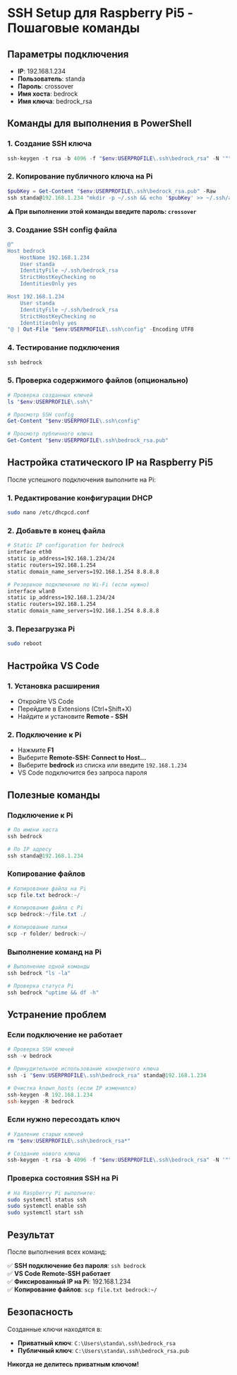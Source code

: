 # SSH Setup для Raspberry Pi5 - Пошаговые команды

## Параметры подключения
- **IP**: 192.168.1.234
- **Пользователь**: standa
- **Пароль**: crossover
- **Имя хоста**: bedrock
- **Имя ключа**: bedrock_rsa

## Команды для выполнения в PowerShell

### 1. Создание SSH ключа
```powershell
ssh-keygen -t rsa -b 4096 -f "$env:USERPROFILE\.ssh\bedrock_rsa" -N '""' -C "standa@bedrock"
```

### 2. Копирование публичного ключа на Pi
```powershell
$pubKey = Get-Content "$env:USERPROFILE\.ssh\bedrock_rsa.pub" -Raw
ssh standa@192.168.1.234 "mkdir -p ~/.ssh && echo '$pubKey' >> ~/.ssh/authorized_keys && chmod 600 ~/.ssh/authorized_keys"
```
**⚠️ При выполнении этой команды введите пароль: `crossover`**

### 3. Создание SSH config файла
```powershell
@"
Host bedrock
    HostName 192.168.1.234
    User standa
    IdentityFile ~/.ssh/bedrock_rsa
    StrictHostKeyChecking no
    IdentitiesOnly yes

Host 192.168.1.234
    User standa
    IdentityFile ~/.ssh/bedrock_rsa
    StrictHostKeyChecking no
    IdentitiesOnly yes
"@ | Out-File "$env:USERPROFILE\.ssh\config" -Encoding UTF8
```

### 4. Тестирование подключения
```powershell
ssh bedrock
```

### 5. Проверка содержимого файлов (опционально)
```powershell
# Проверка созданных ключей
ls "$env:USERPROFILE\.ssh\"

# Просмотр SSH config
Get-Content "$env:USERPROFILE\.ssh\config"

# Просмотр публичного ключа
Get-Content "$env:USERPROFILE\.ssh\bedrock_rsa.pub"
```

## Настройка статического IP на Raspberry Pi5

После успешного подключения выполните на Pi:

### 1. Редактирование конфигурации DHCP
```bash
sudo nano /etc/dhcpcd.conf
```

### 2. Добавьте в конец файла
```bash
# Static IP configuration for bedrock
interface eth0
static ip_address=192.168.1.234/24
static routers=192.168.1.254
static domain_name_servers=192.168.1.254 8.8.8.8

# Резервное подключение по Wi-Fi (если нужно)
interface wlan0
static ip_address=192.168.1.234/24
static routers=192.168.1.254
static domain_name_servers=192.168.1.254 8.8.8.8
```

### 3. Перезагрузка Pi
```bash
sudo reboot
```

## Настройка VS Code

### 1. Установка расширения
- Откройте VS Code
- Перейдите в Extensions (Ctrl+Shift+X)
- Найдите и установите **Remote - SSH**

### 2. Подключение к Pi
- Нажмите **F1**
- Выберите **Remote-SSH: Connect to Host...**
- Выберите **bedrock** из списка или введите `192.168.1.234`
- VS Code подключится без запроса пароля

## Полезные команды

### Подключение к Pi
```powershell
# По имени хоста
ssh bedrock

# По IP адресу
ssh standa@192.168.1.234
```

### Копирование файлов
```powershell
# Копирование файла на Pi
scp file.txt bedrock:~/

# Копирование файла с Pi
scp bedrock:~/file.txt ./

# Копирование папки
scp -r folder/ bedrock:~/
```

### Выполнение команд на Pi
```powershell
# Выполнение одной команды
ssh bedrock "ls -la"

# Проверка статуса Pi
ssh bedrock "uptime && df -h"
```

## Устранение проблем

### Если подключение не работает
```powershell
# Проверка SSH ключей
ssh -v bedrock

# Принудительное использование конкретного ключа
ssh -i "$env:USERPROFILE\.ssh\bedrock_rsa" standa@192.168.1.234

# Очистка known_hosts (если IP изменился)
ssh-keygen -R 192.168.1.234
ssh-keygen -R bedrock
```

### Если нужно пересоздать ключ
```powershell
# Удаление старых ключей
rm "$env:USERPROFILE\.ssh\bedrock_rsa*"

# Создание нового ключа
ssh-keygen -t rsa -b 4096 -f "$env:USERPROFILE\.ssh\bedrock_rsa" -N '""' -C "standa@bedrock"
```

### Проверка состояния SSH на Pi
```bash
# На Raspberry Pi выполните:
sudo systemctl status ssh
sudo systemctl enable ssh
sudo systemctl start ssh
```

## Результат

После выполнения всех команд:

✅ **SSH подключение без пароля**: `ssh bedrock`  
✅ **VS Code Remote-SSH работает**  
✅ **Фиксированный IP на Pi**: 192.168.1.234  
✅ **Копирование файлов**: `scp file.txt bedrock:~/`

## Безопасность

Созданные ключи находятся в:
- **Приватный ключ**: `C:\Users\standa\.ssh\bedrock_rsa`
- **Публичный ключ**: `C:\Users\standa\.ssh\bedrock_rsa.pub`

**Никогда не делитесь приватным ключом!**